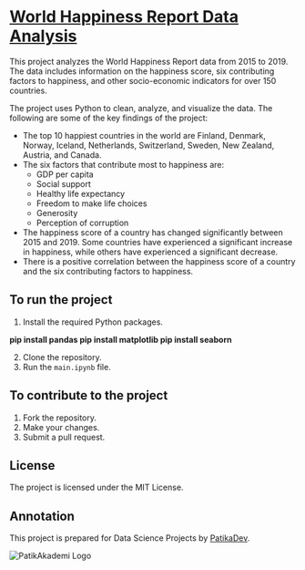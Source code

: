 # [World Happiness Report Data Analysis](https://www.kaggle.com/datasets/unsdsn/world-happiness)


This project analyzes the World Happiness Report data from 2015 to 2019. The data includes information on the happiness score, six contributing factors to happiness, and other socio-economic indicators for over 150 countries.

The project uses Python to clean, analyze, and visualize the data. The following are some of the key findings of the project:

* The top 10 happiest countries in the world are Finland, Denmark, Norway, Iceland, Netherlands, Switzerland, Sweden, New Zealand, Austria, and Canada.
* The six factors that contribute most to happiness are:
    * GDP per capita
    * Social support
    * Healthy life expectancy
    * Freedom to make life choices
    * Generosity
    * Perception of corruption
* The happiness score of a country has changed significantly between 2015 and 2019. Some countries have experienced a significant increase in happiness, while others have experienced a significant decrease.
* There is a positive correlation between the happiness score of a country and the six contributing factors to happiness.


## To run the project

1. Install the required Python packages. 

**pip install pandas
pip install matplotlib
pip install seaborn**

2. Clone the repository.
3. Run the `main.ipynb` file.

## To contribute to the project

1. Fork the repository.
2. Make your changes.
3. Submit a pull request.

## License

The project is licensed under the MIT License.

## Annotation

This project is prepared for Data Science Projects by [PatikaDev](https://www.patika.dev/).

![PatikAkademi Logo](https://global-uploads.webflow.com/6097e0eca1e875de53031ff6/6241a5ec363584013b7b1857_Patika%20logo%20(2).png)
